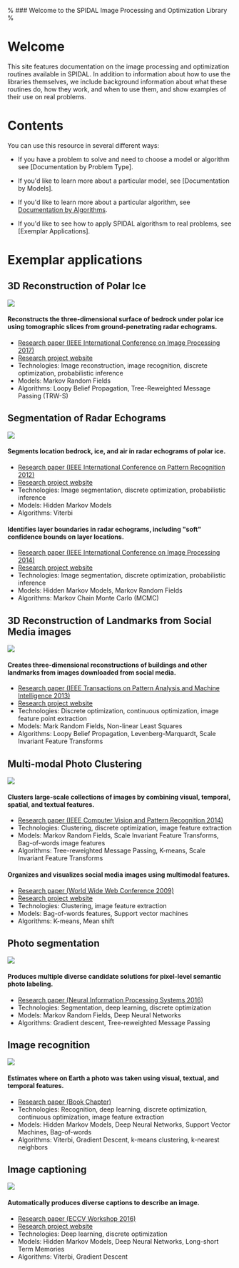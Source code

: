 % ### Welcome to the SPIDAL Image Processing and Optimization Library %

# Welcome

This site features documentation on the image processing and optimization routines available in SPIDAL. In addition to information about how to use the libraries themselves, we include background information about what these routines do, how they work, and when to use them, and show examples of their use on real problems.

# Contents

You can use this resource in several different ways:

* If you have a problem to solve and need to choose a model or algorithm see [Documentation by Problem Type].

* If you'd like to learn more about a particular model, see [Documentation by Models].

* If you'd like to learn more about a particular algorithm, see [Documentation by Algorithms](applications.html).

* If you'd like to see how to apply SPIDAL algorithsm to real problems, see [Exemplar Applications].


# Exemplar applications

## 3D Reconstruction of Polar Ice

![](http://vision.soic.indiana.edu/papers/thumbs/icesurface2017icip-thumb.png)

#### Reconstructs the three-dimensional surface of bedrock under polar ice using tomographic slices from ground-penetrating radar echograms.


* [Research paper (IEEE International Conference on Image Processing 2017)](http://vision.soic.indiana.edu/papers/icesurface2017icip.pdf)
* [Research project website](http://vision.soic.indiana.edu/projects/icelayers/)
* Technologies: Image reconstruction, image recognition, discrete optimization, probabilistic inference
* Models: Markov Random Fields
* Algorithms: Loopy Belief Propagation, Tree-Reweighted Message Passing (TRW-S)


## Segmentation of Radar Echograms

![](http://vision.soic.indiana.edu/papers/thumbs/icelayers2014icip-thumb.png)

#### Segments location bedrock, ice, and air in radar echograms of polar ice.

* [Research paper (IEEE International Conference on Pattern Recognition 2012)](http://vision.soic.indiana.edu/papers/icesheets2012icpr.pdf)
* [Research project website](http://vision.soic.indiana.edu/projects/icelayers/)
* Technologies: Image segmentation, discrete optimization, probabilistic inference
* Models: Hidden Markov Models
* Algorithms: Viterbi

#### Identifies layer boundaries in radar echograms, including "soft" confidence bounds on layer locations.

* [Research paper (IEEE International Conference on Image Processing 2014)](http://vision.soic.indiana.edu/papers/icelayers2014icip.pdf)
* [Research project website](http://vision.soic.indiana.edu/projects/icelayers/)
* Technologies: Image segmentation, discrete optimization, probabilistic inference
* Models: Hidden Markov Models, Markov Random Fields
* Algorithms: Markov Chain Monte Carlo (MCMC)

## 3D Reconstruction of Landmarks from Social Media images


![](http://vision.soic.indiana.edu/papers/thumbs/sfm2011cvpr-thumb.png)


#### Creates three-dimensional reconstructions of buildings and other landmarks from images downloaded from social media.

* [Research paper (IEEE Transactions on Pattern Analysis and Machine Intelligence 2013)](http://vision.soic.indiana.edu/papers/disco2013pami.pdf)
* [Research project website](http://vision.soic.indiana.edu/disco/)
* Technologies: Discrete optimization, continuous optimization, image feature point extraction
* Models: Mark Random Fields, Non-linear Least Squares
* Algorithms: Loopy Belief Propagation, Levenberg-Marquardt, Scale Invariant Feature Transforms

## Multi-modal Photo Clustering

![](http://vision.soic.indiana.edu/papers/thumbs/multimodal2014cvpr-thumb.png)

#### Clusters large-scale collections of images by combining visual, temporal, spatial, and textual features.

* [Research paper (IEEE Computer Vision and Pattern Recognition 2014)](http://vision.soic.indiana.edu/papers/multimodal2014cvpr.pdf)
* Technologies: Clustering, discrete optimization, image feature  extraction
* Models: Markov Random Fields, Scale Invariant Feature Transforms, Bag-of-words image features
* Algorithms: Tree-reweighted Message Passing, K-means, Scale Invariant Feature Transforms

#### Organizes and visualizes social media images using multimodal features.

* [Research paper (World Wide Web Conference 2009)](http://vision.soic.indiana.edu/papers/mapping2009www.pdf)
* [Research project website](http://www.cs.indiana.edu/~djcran/photomap/)
* Technologies: Clustering, image feature extraction
* Models: Bag-of-words features, Support vector machines
* Algorithms: K-means, Mean shift

## Photo segmentation

![](http://vision.soic.indiana.edu/papers/thumbs/mcl2016nips-thumb.png)

#### Produces multiple diverse candidate solutions for pixel-level semantic photo labeling.

* [Research paper (Neural Information Processing Systems 2016)](http://vision.soic.indiana.edu/papers/mcl2016nips.pdf)
* Technologies: Segmentation, deep learning, discrete optimization
* Models: Markov Random Fields, Deep Neural Networks
* Algorithms: Gradient descent, Tree-reweighted Message Passing


## Image recognition

![](http://vision.soic.indiana.edu/papers/thumbs/landmarks2015book-thumb.png)

#### Estimates where on Earth a photo was taken using visual, textual, and temporal features.

* [Research paper (Book Chapter)](http://vision.soic.indiana.edu/papers/landmarks2015book.pdf)
* Technologies: Recognition, deep learning, discrete optimization, continuous optimization, image feature extraction
* Models: Hidden Markov Models, Deep Neural Networks, Support Vector Machines, Bag-of-words
* Algorithms: Viterbi, Gradient Descent, k-means clustering, k-nearest neighbors


## Image captioning

![](http://vision.soic.indiana.edu/papers/thumbs/deepdiary2016eccvw-thumb.png)

#### Automatically produces diverse captions to describe an image.

* [Research paper (ECCV Workshop 2016)](http://vision.soic.indiana.edu/papers/deepdiary2016eccvw.pdf)
* [Research project website](http://vision.soic.indiana.edu/projects/deepdiary/)
* Technologies: Deep learning, discrete optimization
* Models: Hidden Markov Models, Deep Neural Networks, Long-short Term Memories
* Algorithms: Viterbi, Gradient Descent


